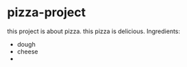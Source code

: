 # pizza-project
this project is about pizza. this pizza is delicious.
Ingredients:
- dough
- cheese
- 

